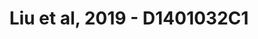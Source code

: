 ---
title: Liu et al, 2019 - D1401032C1
layout: osd-exhibit
paper: config-liu-2019
figure: D1401032C1
---